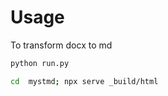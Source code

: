# Usage

To transform docx to md

```sh
python run.py
```

<!-- If you are using WSL on Windows, you can run index.html in your favorite browser after opening it with a command:

```sh
cd jb/_build/html; explorer.exe .;cd ../../..
``` -->

```sh
cd  mystmd; npx serve _build/html
```
